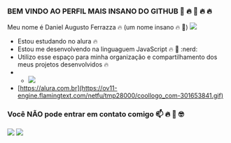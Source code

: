 ### BEM VINDO AO PERFIL MAIS INSANO DO GITHUB :100: :fire: :100: :fire: :fire:
Meu nome é Daniel Augusto Ferrazza :fire: (um nome insano :fire: :100:)
![](https://images.cooltext.com/5657529.gif)
- Estou estudando no alura :fire:
- Estou me desenvolvendo na linguaguem JavaScript 🔥 💯 :nerd:
- Utilizo esse espaço para minha organização e compartilhamento dos meus projetos desenvolvidos :fire:
- - ![](https://ov12-engine.flamingtext.com/netfu/tmp28006/coollogo_com-255183355.gif)
- [https://alura.com.br](https://ov11-engine.flamingtext.com/netfu/tmp28000/coollogo_com-301653841.gif)

### Você **NÃO** pode entrar em contato comigo :mailbox: :fire: :100: 🤓
![](https://media.tenor.com/GfxDEsOxZUUAAAAC/manoel-gomes-caneta-azul.gif)
![](https://media.tenor.com/THWirYcqOxMAAAAM/cat-cat-memes.gif)
